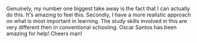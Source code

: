 Genuinely, my number one biggest take away is the fact that I can actually do this. It's amazing to feel this.
Secondly, I have a more realistic approach on what is most important in learning. The study skills involved in this are very different then in conventional schooling.
Oscar Santos has been amazing for help! Cheers man!
